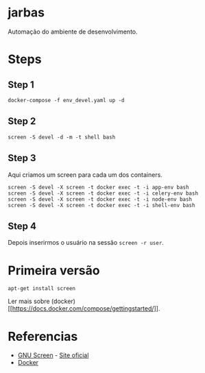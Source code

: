 # jarbas
Automação do ambiente de desenvolvimento.
# Steps
## Step 1
```
docker-compose -f env_devel.yaml up -d
```
## Step 2
```
screen -S devel -d -m -t shell bash
```
## Step 3
Aqui criamos um screen para cada um dos containers.
``` 
screen -S devel -X screen -t docker exec -t -i app-env bash
screen -S devel -X screen -t docker exec -t -i celery-env bash
screen -S devel -X screen -t docker exec -t -i node-env bash
screen -S devel -X screen -t docker exec -t -i shell-env bash
```
## Step 4
Depois inserirmos o usuário na sessão ``` screen -r user ```.
# Primeira versão
```
apt-get install screen
```
Ler mais sobre (docker)[[https://docs.docker.com/compose/gettingstarted/]].
# Referencias
- [GNU Screen](https://en.wikipedia.org/wiki/GNU_Screen) - [Site oficial](https://www.gnu.org/software/screen/)
- [Docker](https://www.docker.com/what-docker)
